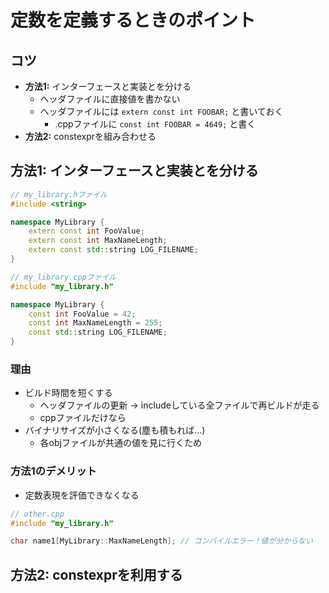 # 定数を定義するときのポイント

## コツ

* **方法1:** インターフェースと実装とを分ける
    * ヘッダファイルに直接値を書かない
    * ヘッダファイルには `extern const int FOOBAR;` と書いておく
        * .cppファイルに `const int FOOBAR = 4649;` と書く
* **方法2:** constexprを組み合わせる

## 方法1: インターフェースと実装とを分ける
```cpp
// my_library.hファイル
#include <string>

namespace MyLibrary {
    extern const int FooValue;
    extern const int MaxNameLength;
    extern const std::string LOG_FILENAME;
}
```

```cpp
// my_library.cppファイル
#include "my_library.h"

namespace MyLibrary {
    const int FooValue = 42;
    const int MaxNameLength = 255;
    const std::string LOG_FILENAME;
}
```

### 理由

* ビルド時間を短くする
    * ヘッダファイルの更新 → includeしている全ファイルで再ビルドが走る
    * cppファイルだけなら
* バイナリサイズが小さくなる(塵も積もれば…)
    * 各objファイルが共通の値を見に行くため

### 方法1のデメリット

* 定数表現を評価できなくなる

```cpp
// other.cpp
#include "my_library.h"

char name1[MyLibrary::MaxNameLength]; // コンパイルエラー！値が分からない
```

## 方法2: constexprを利用する
